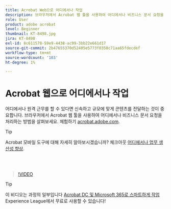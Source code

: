 ```yaml
---
title: Acrobat Web으로 어디에서나 작업
description: 브라우저에서 Acrobat 웹 툴을 사용하여 어디에서나 비즈니스 문서 요청을 처리하는 방법을 살펴보세요
role: User
product: adobe acrobat
level: Beginner
thumbnail: KT-8498.jpg
jira: KT-8498
exl-id: 8c611578-59e9-4438-ac99-3bb22e661d17
source-git-commit: 2b47655370d52405e5773f0358c71aa65fdecdef
workflow-type: tm+mt
source-wordcount: '103'
ht-degree: 1%

---
```


# Acrobat 웹으로 어디에서나 작업

어디에서나 원격 근무를 할 수 있다면 신속하고 규모에 맞게 콘텐츠를 전달하는 것이 중요합니다. 브라우저에서 Acrobat 웹 툴을 사용하여 어디에서나 비즈니스 문서 요청을 처리하는 방법을 살펴보세요. 체험하기 [acrobat.adobe.com](https://acrobat.adobe.com/kr/ko/acrobat.html).

>[!TIP]
>
>Acrobat 모바일 도구에 대해 자세히 알아보시겠습니까? 체크아웃 [어디에서나 업무 생산성 향상](productivity.md).

<br> 

>[!VIDEO](https://video.tv.adobe.com/v/337436?quality=12&learn=on&hidetitle=true)

>[!TIP]
>
>이 비디오는 과정의 일부입니다 [Acrobat DC 및 Microsoft 365로 스마트하게 작업](https://experienceleague.adobe.com/?recommended=Acrobat-U-1-2021.microsoft365) Experience League에서 무료로 사용할 수 있습니다!
